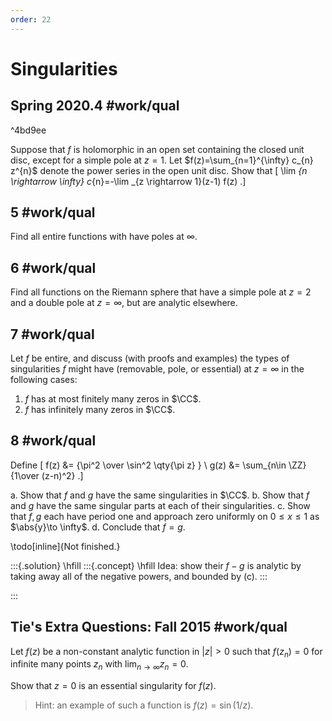 ```yaml
---
order: 22
---
```


# Singularities

## Spring 2020.4 #work/qual

^4bd9ee

Suppose that $f$ is holomorphic in an open set containing the closed unit disc, except for a simple pole at $z=1$. Let $f(z)=\sum_{n=1}^{\infty} c_{n} z^{n}$ denote the power series in the open unit disc. Show that 
\[
\lim _{n \rightarrow \infty} c_{n}=-\lim _{z \rightarrow 1}(z-1) f(z)
.\]

## 5 #work/qual

Find all entire functions with have poles at $\infty$.

## 6 #work/qual

Find all functions on the Riemann sphere that have a simple pole at $z=2$ and a double pole at $z=\infty$, but are analytic elsewhere.


## 7 #work/qual
Let $f$ be entire, and discuss (with proofs and examples) the types of singularities $f$ might have (removable, pole, or essential) at $z=\infty$ in the following cases:

1. $f$ has at most finitely many zeros in $\CC$.
2. $f$ has infinitely many zeros in $\CC$.

## 8 #work/qual
Define
\[
f(z) &= {\pi^2 \over \sin^2 \qty{\pi z} } \\
g(z) &= \sum_{n\in \ZZ} {1\over (z-n)^2}
.\]

a. Show that $f$ and $g$ have the same singularities in $\CC$.
b. Show that $f$ and $g$ have the same singular parts at each of their singularities.
c. Show that $f, g$ each have period one and approach zero uniformly on $0\leq x \leq 1$ as $\abs{y}\to \infty$.
d. Conclude that $f = g$.

\todo[inline]{Not finished.}

:::{.solution}
\hfill
:::{.concept}
\hfill
Idea: show their $f-g$ is analytic by taking away all of the negative powers, and bounded by (c).
:::

:::

## Tie's Extra Questions: Fall 2015 #work/qual

Let $f(z)$ be a non-constant analytic function in $|z|>0$ such that $f(z_n) = 0$ for infinite many points $z_n$ with $\lim_{n \rightarrow \infty} z_n =0$. 

Show that $z=0$ is an essential singularity for $f(z)$.

> Hint: an example of such a function is $f(z) = \sin (1/z)$.
